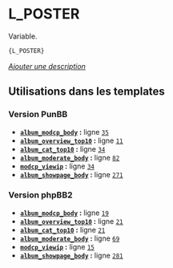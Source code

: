 # L_POSTER


Variable.

```html
{L_POSTER}
```

[*Ajouter une description*](https://fa-tvars.appspot.com/var/L_POSTER)

## Utilisations dans les templates

### Version PunBB
* __[`album_modcp_body`](../tpl/var/punbb/album_modcp_body.md#readme) :__ ligne [`35`](../tpl/src/punbb/album_modcp_body.tpl#L35)
* __[`album_overview_top10`](../tpl/var/punbb/album_overview_top10.md#readme) :__ ligne [`11`](../tpl/src/punbb/album_overview_top10.tpl#L11)
* __[`album_cat_top10`](../tpl/var/punbb/album_cat_top10.md#readme) :__ ligne [`34`](../tpl/src/punbb/album_cat_top10.tpl#L34)
* __[`album_moderate_body`](../tpl/var/punbb/album_moderate_body.md#readme) :__ ligne [`82`](../tpl/src/punbb/album_moderate_body.tpl#L82)
* __[`modcp_viewip`](../tpl/var/punbb/modcp_viewip.md#readme) :__ ligne [`34`](../tpl/src/punbb/modcp_viewip.tpl#L34)
* __[`album_showpage_body`](../tpl/var/punbb/album_showpage_body.md#readme) :__ ligne [`271`](../tpl/src/punbb/album_showpage_body.tpl#L271)

### Version phpBB2
* __[`album_modcp_body`](../tpl/var/subsilver/album_modcp_body.md#readme) :__ ligne [`19`](../tpl/src/subsilver/album_modcp_body.tpl#L19)
* __[`album_overview_top10`](../tpl/var/subsilver/album_overview_top10.md#readme) :__ ligne [`21`](../tpl/src/subsilver/album_overview_top10.tpl#L21)
* __[`album_cat_top10`](../tpl/var/subsilver/album_cat_top10.md#readme) :__ ligne [`21`](../tpl/src/subsilver/album_cat_top10.tpl#L21)
* __[`album_moderate_body`](../tpl/var/subsilver/album_moderate_body.md#readme) :__ ligne [`69`](../tpl/src/subsilver/album_moderate_body.tpl#L69)
* __[`modcp_viewip`](../tpl/var/subsilver/modcp_viewip.md#readme) :__ ligne [`15`](../tpl/src/subsilver/modcp_viewip.tpl#L15)
* __[`album_showpage_body`](../tpl/var/subsilver/album_showpage_body.md#readme) :__ ligne [`281`](../tpl/src/subsilver/album_showpage_body.tpl#L281)